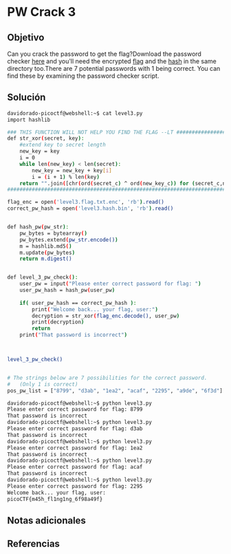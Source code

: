 # PW Crack 3

## Objetivo
Can you crack the password to get the flag?Download the password checker [here](https://artifacts.picoctf.net/c/18/level3.py) and you'll need the encrypted [flag](https://artifacts.picoctf.net/c/18/level3.flag.txt.enc) and the [hash](https://artifacts.picoctf.net/c/18/level3.hash.bin) in the same directory too.There are 7 potential passwords with 1 being correct. You can find these by examining the password checker script.
## Solución
```bash
davidorado-picoctf@webshell:~$ cat level3.py
import hashlib

### THIS FUNCTION WILL NOT HELP YOU FIND THE FLAG --LT ########################
def str_xor(secret, key):
    #extend key to secret length
    new_key = key
    i = 0
    while len(new_key) < len(secret):
        new_key = new_key + key[i]
        i = (i + 1) % len(key)        
    return "".join([chr(ord(secret_c) ^ ord(new_key_c)) for (secret_c,new_key_c) in zip(secret,new_key)])
###############################################################################

flag_enc = open('level3.flag.txt.enc', 'rb').read()
correct_pw_hash = open('level3.hash.bin', 'rb').read()


def hash_pw(pw_str):
    pw_bytes = bytearray()
    pw_bytes.extend(pw_str.encode())
    m = hashlib.md5()
    m.update(pw_bytes)
    return m.digest()


def level_3_pw_check():
    user_pw = input("Please enter correct password for flag: ")
    user_pw_hash = hash_pw(user_pw)
    
    if( user_pw_hash == correct_pw_hash ):
        print("Welcome back... your flag, user:")
        decryption = str_xor(flag_enc.decode(), user_pw)
        print(decryption)
        return
    print("That password is incorrect")



level_3_pw_check()


# The strings below are 7 possibilities for the correct password. 
#   (Only 1 is correct)
pos_pw_list = ["8799", "d3ab", "1ea2", "acaf", "2295", "a9de", "6f3d"]

davidorado-picoctf@webshell:~$ python level3.py
Please enter correct password for flag: 8799
That password is incorrect
davidorado-picoctf@webshell:~$ python level3.py
Please enter correct password for flag: d3ab
That password is incorrect
davidorado-picoctf@webshell:~$ python level3.py
Please enter correct password for flag: 1ea2
That password is incorrect
davidorado-picoctf@webshell:~$ python level3.py
Please enter correct password for flag: acaf
That password is incorrect
davidorado-picoctf@webshell:~$ python level3.py
Please enter correct password for flag: 2295
Welcome back... your flag, user:
picoCTF{m45h_fl1ng1ng_6f98a49f}
```
## Notas adicionales

## Referencias